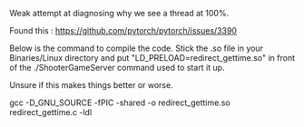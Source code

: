 Weak attempt at diagnosing why we see a thread at 100%.

Found this : https://github.com/pytorch/pytorch/issues/3390

Below is the command to compile the code.  Stick the .so file in your Binaries/Linux directory and put "LD_PRELOAD=redirect_gettime.so" in front of the ./ShooterGameServer command used to start it up.

Unsure if this makes things better or worse.

gcc -D_GNU_SOURCE -fPIC -shared  -o redirect_gettime.so redirect_gettime.c -ldl

